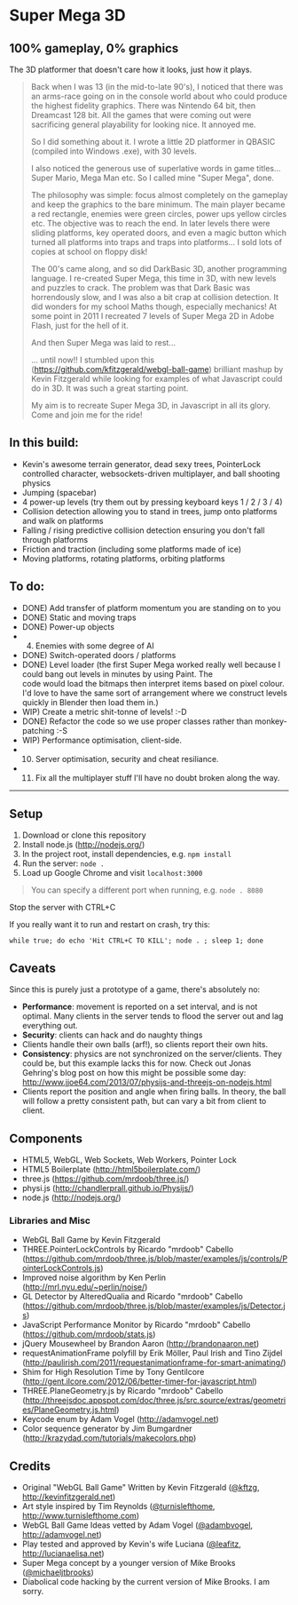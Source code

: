 # Super Mega 3D

## 100% gameplay, 0% graphics

The 3D platformer that doesn't care how it looks, just how it plays.


> Back when I was 13 (in the mid-to-late 90's), I noticed that there was an arms-race going on in the console world
> about who could produce the highest fidelity graphics. There was Nintendo 64 bit, then Dreamcast 128 bit. 
> All the games that were coming out were sacrificing general playability for looking nice. It annoyed me.
>
> So I did something about it. I wrote a little 2D platformer in QBASIC (compiled into Windows .exe), with 30 levels. 
> 
> I also noticed the generous use of superlative words in game titles... Super Mario, Mega Man etc.
> So I called mine "Super Mega", done.
>
> The philosophy was simple: focus almost completely on the gameplay and keep the graphics to the bare minimum. The
> main player became a red rectangle, enemies were green circles, power ups yellow circles etc. The objective was to reach
> the end. In later levels there were sliding platforms, key operated doors, and even a magic button which turned
> all platforms into traps and traps into platforms... I sold lots of copies at school on floppy disk!
>
> The 00's came along, and so did DarkBasic 3D, another programming language. I re-created Super Mega, this time in 3D, 
> with new levels and puzzles to crack. The problem was that Dark Basic was horrendously slow, and I was also a bit crap
> at collision detection. It did wonders for my school Maths though, especially mechanics!
> At some point in 2011 I recreated 7 levels of Super Mega 2D in Adobe Flash, just for the hell of it.
>
> And then Super Mega was laid to rest...
>
> ... until now!!
> I stumbled upon this (https://github.com/kfitzgerald/webgl-ball-game) brilliant mashup by Kevin Fitzgerald while looking
> for examples of what Javascript could do in 3D. It was such a great starting point.
>
> My aim is to recreate Super Mega 3D, in Javascript in all its glory. Come and join me for the ride!

## In this build:
* Kevin's awesome terrain generator, dead sexy trees, PointerLock controlled character, websockets-driven multiplayer, and ball shooting physics
* Jumping (spacebar)
* 4 power-up levels (try them out by pressing keyboard keys 1 / 2 / 3 / 4)
* Collision detection allowing you to stand in trees, jump onto platforms and walk on platforms
* Falling / rising predictive collision detection ensuring you don't fall through platforms
* Friction and traction (including some platforms made of ice)
* Moving platforms, rotating platforms, orbiting platforms

## To do:
* DONE) Add transfer of platform momentum you are standing on to you
* DONE) Static and moving traps
* DONE) Power-up objects
* 4) Enemies with some degree of AI
* DONE) Switch-operated doors / platforms
* DONE) Level loader (the first Super Mega worked really well because I could bang out levels in minutes by using Paint. The  
code would load the bitmaps then interpret items based on pixel colour. I'd love to have the same sort of arrangement
where we construct levels quickly in Blender then load them in.)
* WIP) Create a metric shit-tonne of levels! :-D
* DONE) Refactor the code so we use proper classes rather than monkey-patching :-S
* WIP) Performance optimisation, client-side.
* 10) Server optimisation, security and cheat resiliance.
* 11) Fix all the multiplayer stuff I'll have no doubt broken along the way.


------


## Setup

1. Download or clone this repository
2. Install node.js (http://nodejs.org/) 
3. In the project root, install dependencies, e.g. `npm install`
4. Run the server: `node .`
5. Load up Google Chrome and visit `localhost:3000`

> You can specify a different port when running, e.g. `node . 8080`

Stop the server with CTRL+C

If you really want it to run and restart on crash, try this:

`while true; do echo 'Hit CTRL+C TO KILL'; node . ; sleep 1; done`

## Caveats

Since this is purely just a prototype of a game, there's absolutely no:

* **Performance**: movement is reported on a set interval, and is not optimal. Many clients in the server tends to flood the server out and lag everything out.
* **Security**: clients can hack and do naughty things
* Clients handle their own balls (arf!), so clients report their own hits. 
* **Consistency**: physics are not synchronized on the server/clients. They could be, but this example lacks this for now. Check out Jonas Gehring's blog post on how this might be possible some day: http://www.jjoe64.com/2013/07/physijs-and-threejs-on-nodejs.html
* Clients report the position and angle when firing balls. In theory, the ball will follow a pretty consistent path, but can vary a bit from client to client.

## Components
* HTML5, WebGL, Web Sockets, Web Workers, Pointer Lock
* HTML5 Boilerplate (http://html5boilerplate.com/)
* three.js (https://github.com/mrdoob/three.js/)
* physi.js (http://chandlerprall.github.io/Physijs/)
* node.js (http://nodejs.org/)

### Libraries and Misc
* WebGL Ball Game by Kevin Fitzgerald
* THREE.PointerLockControls by Ricardo "mrdoob" Cabello (https://github.com/mrdoob/three.js/blob/master/examples/js/controls/PointerLockControls.js)
* Improved noise algorithm by Ken Perlin (http://mrl.nyu.edu/~perlin/noise/)
* GL Detector by AlteredQualia and Ricardo "mrdoob" Cabello (https://github.com/mrdoob/three.js/blob/master/examples/js/Detector.js)
* JavaScript Performance Monitor by Ricardo "mrdoob" Cabello (https://github.com/mrdoob/stats.js)
* jQuery Mousewheel by Brandon Aaron (http://brandonaaron.net)
* requestAnimationFrame polyfill by Erik Möller, Paul Irish and Tino Zijdel (http://paulirish.com/2011/requestanimationframe-for-smart-animating/)
* Shim for High Resolution Time by Tony Gentilcore (http://gent.ilcore.com/2012/06/better-timer-for-javascript.html)
* THREE.PlaneGeometry.js by Ricardo "mrdoob" Cabello (http://threejsdoc.appspot.com/doc/three.js/src.source/extras/geometries/PlaneGeometry.js.html)
* Keycode enum by Adam Vogel (http://adamvogel.net)
* Color sequence generator by Jim Bumgardner (http://krazydad.com/tutorials/makecolors.php)

## Credits
* Original "WebGL Ball Game" Written by Kevin Fitzgerald ([@kftzg](https://twitter.com/kftzg), http://kevinfitzgerald.net)
* Art style inspired by Tim Reynolds ([@turnislefthome](https://twitter.com/turnislefthome), http://www.turnislefthome.com)
* WebGL Ball Game Ideas vetted by Adam Vogel ([@adambvogel](https://twitter.com/adambvogel), http://adamvogel.net)
* Play tested and approved by Kevin's wife Luciana ([@leafitz](https://twitter.com/leafitz), http://lucianaelisa.net)
* Super Mega concept by a younger version of Mike Brooks ([@michaeljtbrooks](https://twitter.com/michaeljtbrooks))
* Diabolical code hacking by the current version of Mike Brooks. I am sorry.
